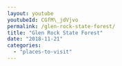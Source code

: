 ```yaml
---
layout: youtube
youtubeId: CGfM\_jdVjvo
permalink: /glen-rock-state-forest/
title: "Glen Rock State Forest"
date: "2018-11-21"
categories: 
  - "places-to-visit"
---
```

